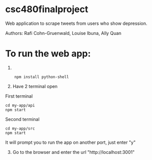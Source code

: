 # csc480finalproject
Web application to scrape tweets from users who show depression. 

Authors: Rafi Cohn-Gruenwald, Louise Ibuna, Ally Quan

# To run the web app:
1. 
``` npm install 
    npm install python-shell 
```
2. Have 2 terminal open 

First terminal
```
cd my-app/api 
npm start 
```

Second terminal
```
cd my-app/src 
npm start 
```
It will prompt you to run the app on another port, just enter "y"

3. Go to the browser and enter the url "http://localhost:3001"
